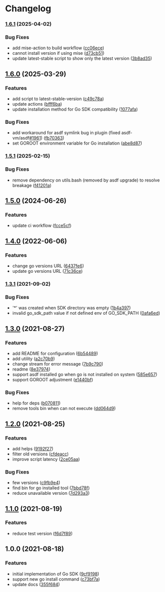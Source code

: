 # Changelog

### [1.6.1](https://www.github.com/yacchi/asdf-go-sdk/compare/v1.6.0...v1.6.1) (2025-04-02)


### Bug Fixes

* add mise-action to build workflow ([cc06ece](https://www.github.com/yacchi/asdf-go-sdk/commit/cc06ecebaa0d2626cabc8a4dac7bf12fe43a5374))
* cannot install version if using mise ([d73cb51](https://www.github.com/yacchi/asdf-go-sdk/commit/d73cb5144b1ad7f0005a49cd7af1e6d01380f012))
* update latest-stable script to show only the latest version ([3b8ad35](https://www.github.com/yacchi/asdf-go-sdk/commit/3b8ad3596f2fbe645ad081e04e4934f83f47b542))

## [1.6.0](https://www.github.com/yacchi/asdf-go-sdk/compare/v1.5.1...v1.6.0) (2025-03-29)


### Features

* add script to latest-stable-version ([c49c78a](https://www.github.com/yacchi/asdf-go-sdk/commit/c49c78ad88916c361c85ee167f4c445a0fcf9b26))
* update actions ([bfff6ba](https://www.github.com/yacchi/asdf-go-sdk/commit/bfff6ba6a0694c6eb468ed11e6386c3b0a21289b))
* update installation method for Go SDK compatibility ([1077afa](https://www.github.com/yacchi/asdf-go-sdk/commit/1077afa43e929119c623d5ac4c199ef1f97a54e5))


### Bug Fixes

* add workaround for asdf symlink bug in plugin (fixed asdf-vm/asdf[#1961](https://www.github.com/yacchi/asdf-go-sdk/issues/1961)) ([fb70363](https://www.github.com/yacchi/asdf-go-sdk/commit/fb7036395b89959d5da013028ac27c3c065b31e1))
* set GOROOT environment variable for Go installation ([abe8d87](https://www.github.com/yacchi/asdf-go-sdk/commit/abe8d87d0aff11187ac5fcbf2be1dc9b52702471))

### [1.5.1](https://www.github.com/yacchi/asdf-go-sdk/compare/v1.5.0...v1.5.1) (2025-02-15)


### Bug Fixes

* remove dependency on utils.bash (removed by asdf upgrade) to resolve breakage ([f41201a](https://www.github.com/yacchi/asdf-go-sdk/commit/f41201a67fd314ee82bddd7575669f1e7bfe0cce))

## [1.5.0](https://www.github.com/yacchi/asdf-go-sdk/compare/v1.4.0...v1.5.0) (2024-06-26)


### Features

* update ci workflow ([fcce5cf](https://www.github.com/yacchi/asdf-go-sdk/commit/fcce5cf23c4a5578f6fca653874ce6f1f7ed52d1))

## [1.4.0](https://www.github.com/yacchi/asdf-go-sdk/compare/v1.3.1...v1.4.0) (2022-06-06)


### Features

* change go versions URL ([6437fe6](https://www.github.com/yacchi/asdf-go-sdk/commit/6437fe60369d80366f554b9cce45011e2a2491ab))
* update go versions URL ([71c36ce](https://www.github.com/yacchi/asdf-go-sdk/commit/71c36ce289f50c6414d6ce37b493699379a312c3))

### [1.3.1](https://www.github.com/yacchi/asdf-go-sdk/compare/v1.3.0...v1.3.1) (2021-09-02)


### Bug Fixes

* '*' was created when SDK directory was empty ([1b4a397](https://www.github.com/yacchi/asdf-go-sdk/commit/1b4a3972b9c27a713a7f45d348830a874507fb7a))
* invalid go_sdk_path value if not defined env of GO_SDK_PATH ([0afa6ed](https://www.github.com/yacchi/asdf-go-sdk/commit/0afa6edd430cae3824f64f7373d033bc0aea7a45))

## [1.3.0](https://www.github.com/yacchi/asdf-go-sdk/compare/v1.2.0...v1.3.0) (2021-08-27)


### Features

* add README for configuration ([6b54489](https://www.github.com/yacchi/asdf-go-sdk/commit/6b5448962c0dd5af04a68bfc073fe15d09d35cb7))
* add utility ([a2c70b9](https://www.github.com/yacchi/asdf-go-sdk/commit/a2c70b92d244013bf29fa54ed338086837dbc0ed))
* change stream for error message ([7b9c790](https://www.github.com/yacchi/asdf-go-sdk/commit/7b9c790d2aa64e584183a9dd93500ad44db5a294))
* readme ([8e37974](https://www.github.com/yacchi/asdf-go-sdk/commit/8e37974fdbf8aab294069e44c488d574e5799533))
* support asdf installed go when go is not installed on system ([585e657](https://www.github.com/yacchi/asdf-go-sdk/commit/585e6576cd9d46d8c3d1485f0fbbd214a1f20796))
* support GOROOT adjustment ([e1440bf](https://www.github.com/yacchi/asdf-go-sdk/commit/e1440bff4f5195e5ab6aa120e5f91ecbff59d59c))


### Bug Fixes

* help for deps ([b070811](https://www.github.com/yacchi/asdf-go-sdk/commit/b070811e8a8e08a4f00dc8953199c2606eea0ba9))
* remove tools bin when can not execute ([dd064d9](https://www.github.com/yacchi/asdf-go-sdk/commit/dd064d9b767f089ba22b1d07eb06f3c068d6197d))

## [1.2.0](https://www.github.com/yacchi/asdf-go-sdk/compare/v1.1.0...v1.2.0) (2021-08-25)


### Features

* add helps ([9192f27](https://www.github.com/yacchi/asdf-go-sdk/commit/9192f27f3771587ee1490645d1bf854d60a642f8))
* filter old versions ([cfdeacc](https://www.github.com/yacchi/asdf-go-sdk/commit/cfdeacce51bf04e4ae9efbcb78c6adcad0b239d7))
* improve script latency ([2ce05aa](https://www.github.com/yacchi/asdf-go-sdk/commit/2ce05aa3ac468c6b659feb4e03fefc32bb5a53f0))


### Bug Fixes

* few versions ([c9fb9e4](https://www.github.com/yacchi/asdf-go-sdk/commit/c9fb9e41fb6198ec5d849be406b387b38d658b71))
* find bin for go installed tool ([7bbd78f](https://www.github.com/yacchi/asdf-go-sdk/commit/7bbd78f3476d70b9a63afeda44e8c107a4547c05))
* reduce unavailable version ([7d293a3](https://www.github.com/yacchi/asdf-go-sdk/commit/7d293a312fb4c73c0e025ddaf23005ab13439664))

## [1.1.0](https://www.github.com/yacchi/asdf-go-sdk/compare/v1.0.0...v1.1.0) (2021-08-19)


### Features

* reduce test version ([f6d7f89](https://www.github.com/yacchi/asdf-go-sdk/commit/f6d7f89a871a971837ecbb17f6864e86ed1a4b2c))

## 1.0.0 (2021-08-18)


### Features

* initial implementation of Go SDK ([9cf9198](https://www.github.com/yacchi/asdf-go-sdk/commit/9cf91982a8cb31580f23401a401e7f03ea76e562))
* support new go install command ([c73bf7a](https://www.github.com/yacchi/asdf-go-sdk/commit/c73bf7aff856e1e1baa0e76e1bb8e32452bb05c7))
* update docs ([355f684](https://www.github.com/yacchi/asdf-go-sdk/commit/355f6840a8429fa7e3c2a4769805cc9136703793))
